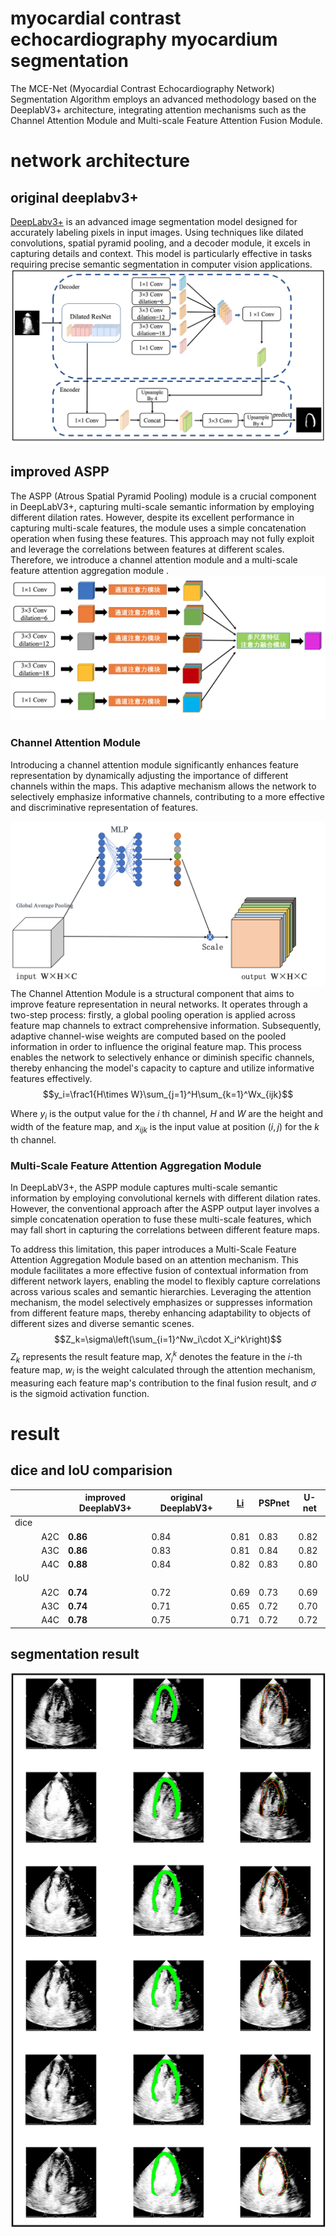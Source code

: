 # myocardial contrast echocardiography myocardium segmentation  

The MCE-Net (Myocardial Contrast Echocardiography Network) Segmentation Algorithm employs an advanced methodology based on the DeeplabV3+ architecture, integrating attention mechanisms such as the Channel Attention Module and Multi-scale Feature Attention Fusion Module.
# network architecture
## original deeplabv3+

[DeepLabv3+](https://arxiv.org/abs/1802.02611) is an advanced image segmentation model designed for accurately labeling pixels in input images. Using techniques like dilated convolutions, spatial pyramid pooling, and a decoder module, it excels in capturing details and context. This model is particularly effective in tasks requiring precise semantic segmentation in computer vision applications.
![original](imgs/deeplabv3+.png)
## improved ASPP
The ASPP (Atrous Spatial Pyramid Pooling) module is a crucial component in DeepLabV3+, capturing multi-scale semantic information by employing different dilation rates. However, despite its excellent performance in capturing multi-scale features, the module uses a simple concatenation operation when fusing these features. This approach may not fully exploit and leverage the correlations between features at different scales. Therefore, we introduce a channel attention module and a multi-scale feature attention aggregation module .
![improved aspp ](imgs/aspp_improved.png)
### Channel Attention Module
Introducing a channel attention module significantly enhances feature representation by dynamically adjusting the importance of different channels within the maps. This adaptive mechanism allows the network to selectively emphasize informative channels, contributing to a more effective and discriminative representation of features.

![channel attention](https://raw.githubusercontent.com/chx9/mceseg/main/imgs/channel_attention.png)
The Channel Attention Module is a structural component that aims to improve feature representation in neural networks. It operates through a two-step process: firstly, a global pooling operation is applied across feature map channels to extract comprehensive information. Subsequently, adaptive channel-wise weights are computed based on the pooled information in order to influence the original feature map. This process enables the network to selectively enhance or diminish specific channels, thereby enhancing the model's capacity to capture and utilize informative features effectively.
$$y_i=\frac1{H\times W}\sum_{j=1}^H\sum_{k=1}^Wx_{ijk}$$

Where $y_i$ is the output value for the $i$ th channel, $H$ and $W$ are the height and width of the feature map, and $x_{ijk}$ is the input value at position $(i, j)$ for the $k$ th channel.
### Multi-Scale Feature Attention Aggregation Module 
In DeepLabV3+, the ASPP module captures multi-scale semantic information by employing convolutional kernels with different dilation rates. However, the conventional approach after the ASPP output layer involves a simple concatenation operation to fuse these multi-scale features, which may fall short in capturing the correlations between different feature maps.

To address this limitation, this paper introduces a Multi-Scale Feature Attention Aggregation Module based on an attention mechanism. This module facilitates a more effective fusion of contextual information from different network layers, enabling the model to flexibly capture correlations across various scales and semantic hierarchies. Leveraging the attention mechanism, the model selectively emphasizes or suppresses information from different feature maps, thereby enhancing adaptability to objects of different sizes and diverse semantic scenes.
$$Z_k=\sigma\left(\sum_{i=1}^Nw_i\cdot X_i^k\right)$$
$Z_k$ represents the result  feature map, $X_i^k$ denotes the feature in the $i$-th feature map, $w_i$ is the weight calculated through the attention mechanism, measuring each feature map's contribution to the final fusion result, and $σ$ is the sigmoid activation function.
# result 
## dice and IoU comparision
|      |     | improved DeeplabV3+ | original DeeplabV3+ | [Li](https://link.springer.com/article/10.1007/s10554-021-02181-8) | PSPnet | U-net |
|------|-----|---------------------|---------------------|-------|--------|-------|
| dice |     |                     |                     |       |        |       |
|      | A2C |**0.86**                | 0.84                | 0.81  | 0.83   | 0.82  |
|      | A3C |**0.86**                | 0.83                | 0.81  | 0.84   | 0.82  |
|      | A4C |**0.88**                | 0.84                | 0.82  | 0.83   | 0.80  |
| IoU  |     |                     |                     |       |        |       |
|      | A2C |**0.74**                | 0.72                | 0.69  | 0.73   | 0.69  |
|      | A3C |**0.74**               | 0.71                | 0.65  | 0.72   | 0.70  |
|      | A4C |**0.78**                | 0.75                | 0.71  | 0.72   | 0.72  |
## segmentation result
![result](imgs/segment_result_.png)